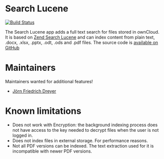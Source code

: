 # Search Lucene

[![Build Status](https://secure.travis-ci.org/owncloud/search_lucene.png)](http://travis-ci.org/owncloud/search_lucene)

The Search Lucene app adds a full text search for files stored in ownCloud. It is based on
[Zend Search Lucene](http://framework.zend.com/manual/1.12/en/zend.search.lucene.html) and
can index content from plain text, .docx, .xlsx, .pptx, .odt, .ods and .pdf files. The source
code is [available on GitHub](https://github.com/owncloud/search_lucene)

# Maintainers

Maintainers wanted for additional features!

* [Jörn Friedrich Dreyer](https://github.com/butonic)

# Known limitations

* Does not work with Encryption: the background indexing process does not have access to the
  key needed to decrypt files when the user is not logged in.
* Does not index files in external storage. For performance reasons.
* Not all PDF versions can be indexed. The text extraction used for it is incompatible with newer PDF versions.
